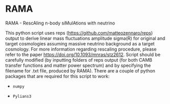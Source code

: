 # RAMA
RAMA - RescAling n-body siMulAtions with neutrino

This python script uses reps (https://github.com/matteozennaro/reps) output to derive linear mass fluctuations amplitude sigma(R) for original and 
target cosmologies assuming massive neutrino background as a target cosmology. For more information regarding 
rescaling procedure, please refer to the paper https://doi.org/10.1093/mnras/stz2612. Script should be carefully 
modified (by inputting folders of reps output (for both CAMB transfer functions and matter power spectrum) and by specifying the filename for .txt file, produced by RAMA). There are a couple of python packages that are required for this script to work:
- `numpy`
+ `Pylians3`

